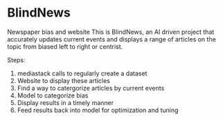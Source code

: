 # BlindNews
Newspaper bias and website
This is BlindNews, an AI driven project that accurately updates current events and displays a range of articles on the topic from biased left to right or centrist.

Steps:
1. mediastack calls to regularly create a dataset
2. Website to display these articles
3. Find a way to catergorize articles by current events
4. Model to categorize bias
5. Display results in a timely manner
6. Feed results back into model for optimization and tuning
